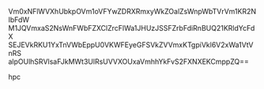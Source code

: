 Vm0xNFlWVXhUbkpOVm1oVFYwZDRXRmxyWkZOalZsWnpWbTVrVm1KR2NIbFdW
M1JQVmxaS2NsWnFWbFZXClZrcFlWa1JHUzJSSFZrbFdiRnBUQ21KRldYcFdX
SEJEVkRKU1YxTnVWbEppU0VKWFEyeGFSVkZVVmxKTgpiVkl6V2xWa1VtVnRS
alpOUlhSRVlsaFJkMWt3UlRsUVVXOUxaVmhhYkFvS2FXNXEKCmppZQ==

hpc